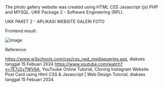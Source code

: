 The photo gallery website was created using HTML CSS Javascript (js) PHP and MYSQL. UKK Package 2 - Software Engineering (RPL).

UKK PAKET 2 - APLIKASI WEBSITE GALERI FOTO

Frontend result:

![image](https://github.com/MaklonFR/WebGalleryPhoto/assets/88584119/169a3985-bb99-441c-82af-e54874653237)


Reference:

https://www.w3schools.com/css/css_rwd_mediaqueries.asp, diakses tanggal 15 Febuari 2024
https://www.youtube.com/watch?v=7E7J2y7WV6A, YouToube Online Tutorial, Cloning Instagram Website Post Card using Html CSS 
& Javascript | Web Design Tutorial, diakses tanggal 15 Febuari 2024
 
